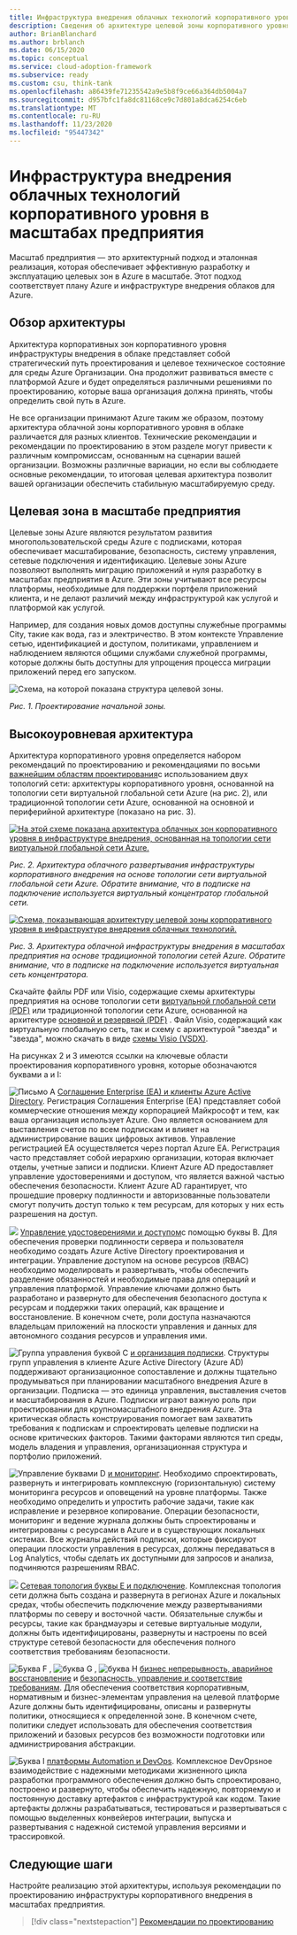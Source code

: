 ```yaml
---
title: Инфраструктура внедрения облачных технологий корпоративного уровня в масштабах предприятия
description: Сведения об архитектуре целевой зоны корпоративного уровня в инфраструктуре внедрения облачных технологий для Azure.
author: BrianBlanchard
ms.author: brblanch
ms.date: 06/15/2020
ms.topic: conceptual
ms.service: cloud-adoption-framework
ms.subservice: ready
ms.custom: csu, think-tank
ms.openlocfilehash: a86439fe71235542a9e5b8f9ce66a364db5004a7
ms.sourcegitcommit: d957bfc1fa8dc81168ce9c7d801a8dca6254c6eb
ms.translationtype: MT
ms.contentlocale: ru-RU
ms.lasthandoff: 11/23/2020
ms.locfileid: "95447342"
---
```

# <a name="cloud-adoption-framework-enterprise-scale-landing-zone-architecture"></a>Инфраструктура внедрения облачных технологий корпоративного уровня в масштабах предприятия

Масштаб предприятия — это архитектурный подход и эталонная реализация, которая обеспечивает эффективную разработку и эксплуатацию целевых зон в Azure в масштабе. Этот подход соответствует плану Azure и инфраструктуре внедрения облаков для Azure.

## <a name="architecture-overview"></a>Обзор архитектуры

Архитектура корпоративных зон корпоративного уровня инфраструктуры внедрения в облаке представляет собой стратегический путь проектирования и целевое техническое состояние для среды Azure Организации. Она продолжит развиваться вместе с платформой Azure и будет определяться различными решениями по проектированию, которые ваша организация должна принять, чтобы определить свой путь в Azure.

Не все организации принимают Azure таким же образом, поэтому архитектура облачной зоны корпоративного уровня в облаке различается для разных клиентов. Технические рекомендации и рекомендации по проектированию в этом разделе могут привести к различным компромиссам, основанным на сценарии вашей организации. Возможны различные вариации, но если вы соблюдаете основные рекомендации, то итоговая целевая архитектура позволит вашей организации обеспечить стабильную масштабируемую среду.

## <a name="landing-zone-in-enterprise-scale"></a>Целевая зона в масштабе предприятия

Целевые зоны Azure являются результатом развития многопользовательской среды Azure с подписками, которая обеспечивает масштабирование, безопасность, систему управления, сетевые подключения и идентификацию. Целевые зоны Azure позволяют выполнять миграцию приложений и нуля разработку в масштабах предприятия в Azure. Эти зоны учитывают все ресурсы платформы, необходимые для поддержки портфеля приложений клиента, и не делают различий между инфраструктурой как услугой и платформой как услугой.

Например, для создания новых домов доступны служебные программы City, такие как вода, газ и электричество. В этом контексте Управление сетью, идентификацией и доступом, политиками, управлением и наблюдением являются общими службами служебной программы, которые должны быть доступны для упрощения процесса миграции приложений перед его запуском.

![Схема, на которой показана структура целевой зоны.](./media/lz-design.png)

_Рис. 1. Проектирование начальной зоны._

## <a name="high-level-architecture"></a>Высокоуровневая архитектура

Архитектура корпоративного уровня определяется набором рекомендаций по проектированию и рекомендациями по восьми [важнейшим областям проектирования](./design-guidelines.md)с использованием двух топологий сети: архитектуры корпоративного уровня, основанной на топологии сети виртуальной глобальной сети Azure (на рис. 2), или традиционной топологии сети Azure, основанной на основной и периферийной архитектуре (показано на рис. 3).

[![На этой схеме показана архитектура облачных зон корпоративного уровня в инфраструктуре внедрения, основанная на топологии сети виртуальной глобальной сети Azure.](./media/ns-arch-inline.png)](./media/ns-arch-expanded.png#lightbox)

_Рис. 2. Архитектура облачного развертывания инфраструктуры корпоративного внедрения на основе топологии сети виртуальной глобальной сети Azure. Обратите внимание, что в подписке на подключение используется виртуальный концентратор глобальной сети._

[![Схема, показывающая архитектуру целевой зоны корпоративного уровня в инфраструктуре внедрения облачных технологий.](./media/ns-arch-cust-inline.png)](./media/ns-arch-cust-expanded.png#lightbox)

_Рис. 3. Архитектура облачной инфраструктуры внедрения в масштабах предприятия на основе традиционной топологии сетей Azure. Обратите внимание, что в подписке на подключение используется виртуальная сеть концентратора._

Скачайте файлы PDF или Visio, содержащие схемы архитектуры предприятия на основе топологии сети [виртуальной глобальной сети (PDF)](https://raw.githubusercontent.com/microsoft/CloudAdoptionFramework/master/ready/enterprise-scale-architecture.pdf) или традиционной топологии сети Azure, основанной на архитектуре [основной и резервной (PDF)](https://github.com/microsoft/CloudAdoptionFramework/raw/master/ready/enterprise-scale-architecture-cust.pdf) . Файл Visio, содержащий как виртуальную глобальную сеть, так и схему с архитектурой "звезда" и "звезда", можно скачать в виде [схемы Visio (VSDX)](https://github.com/microsoft/CloudAdoptionFramework/raw/master/ready/enterprise-scale-architecture.vsdx).

На рисунках 2 и 3 имеются ссылки на ключевые области проектирования корпоративного уровня, которые обозначаются буквами a и I:

![Письмо A ](./media/a.png) [Соглашение Enterprise (EA) и клиенты Azure Active Directory](./enterprise-enrollment-and-azure-ad-tenants.md). Регистрация Соглашения Enterprise (EA) представляет собой коммерческие отношения между корпорацией Майкрософт и тем, как ваша организация использует Azure. Оно является основанием для выставления счетов по всем подпискам и влияет на администрирование ваших цифровых активов. Управление регистрацией EA осуществляется через портал Azure EA. Регистрация часто представляет собой иерархию организации, которая включает отделы, учетные записи и подписки. Клиент Azure AD предоставляет управление удостоверениями и доступом, что является важной частью обеспечения безопасности. Клиент Azure AD гарантирует, что прошедшие проверку подлинности и авторизованные пользователи смогут получить доступ только к тем ресурсам, для которых у них есть разрешения на доступ.

![](./media/b.png) [Управление удостоверениями и доступом](./identity-and-access-management.md)с помощью буквы B. Для обеспечения проверки подлинности сервера и пользователя необходимо создать Azure Active Directory проектирования и интеграции. Управление доступом на основе ресурсов (RBAC) необходимо моделировать и развертывать, чтобы обеспечить разделение обязанностей и необходимые права для операций и управления платформой. Управление ключами должно быть разработано и развернуто для обеспечения безопасного доступа к ресурсам и поддержки таких операций, как вращение и восстановление. В конечном счете, роли доступа назначаются владельцам приложений на плоскости управления и данных для автономного создания ресурсов и управления ими.

![Группа управления буквой C ](./media/c.png) [и организация подписки](./management-group-and-subscription-organization.md). Структуры групп управления в клиенте Azure Active Directory (Azure AD) поддерживают организационное сопоставление и должны тщательно продумываться при планировании масштабного внедрения Azure в организации. Подписка — это единица управления, выставления счетов и масштабирования в Azure. Подписки играют важную роль при проектировании для крупномасштабного внедрения Azure. Эта критическая область конструирования помогает вам захватить требования к подпискам и спроектировать целевые подписки на основе критических факторов. Такими факторами являются тип среды, модель владения и управления, организационная структура и портфолио приложений.

![Управление буквами D ](./media/d.png) [и мониторинг](./management-and-monitoring.md). Необходимо спроектировать, развернуть и интегрировать комплексную (горизонтальную) систему мониторинга ресурсов и оповещений на уровне платформы. Также необходимо определить и упростить рабочие задачи, такие как исправление и резервное копирование. Операции безопасности, мониторинг и ведение журнала должны быть спроектированы и интегрированы с ресурсами в Azure и в существующих локальных системах. Все журналы действий подписки, которые фиксируют операции плоскости управления в ресурсах, должны передаваться в Log Analytics, чтобы сделать их доступными для запросов и анализа, подчиняются разрешениям RBAC.

![](./media/e.png) [Сетевая топология буквы E и подключение](./network-topology-and-connectivity.md). Комплексная топология сети должна быть создана и развернута в регионах Azure и локальных средах, чтобы обеспечить подключение между развертываниями платформы по северу и восточной части. Обязательные службы и ресурсы, такие как брандмауэры и сетевые виртуальные модули, должны быть идентифицированы, развернуты и настроены по всей структуре сетевой безопасности для обеспечения полного соответствия требованиям безопасности.

![Буква F ](./media/f.png) , ![ буква G ](./media/g.png) , ![ буква H ](./media/h.png) [бизнес непрерывность, аварийное восстановление](./business-continuity-and-disaster-recovery.md) и [безопасность, управление и соответствие требованиям](./security-governance-and-compliance.md). Для обеспечения соответствия корпоративным, нормативным и бизнес-элементам управления на целевой платформе Azure должны быть идентифицированы, описаны и развернуты политики, относящиеся к определенной зоне. В конечном счете, политики следует использовать для обеспечения соответствия приложений и базовых ресурсов без возможности подготовки или администрирования абстракции.

![Буква I ](./media/i.png) [платформы Automation и DevOps](platform-automation-and-devops.md). Комплексное DevOpsное взаимодействие с надежными методиками жизненного цикла разработки программного обеспечения должно быть спроектировано, построено и развернуто, чтобы обеспечить надежную, повторяемую и постоянную доставку артефактов с инфраструктурой как кодом. Такие артефакты должны разрабатываться, тестироваться и развертываться с помощью выделенных конвейеров интеграции, выпуска и развертывания с надежной системой управления версиями и трассировкой.

## <a name="next-steps"></a>Следующие шаги

Настройте реализацию этой архитектуры, используя рекомендации по проектированию инфраструктуры корпоративного внедрения в масштабах предприятия.

> [!div class="nextstepaction"]
> [Рекомендации по проектированию](./design-guidelines.md)
